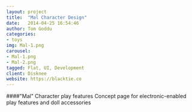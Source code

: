 ```yaml
---
layout: project
title:  "Mal Character Design"
date:   2014-04-25 16:54:46
author: Tom Goddu
categories:
- toys
img: Mal-1.png
carousel:
- Mal-1.png
- Mal-2.png
tagged: Flat, UI, Development
client: Disknee
website: https://blacktie.co
---
```

####"Mal" Character play features
Concept page for electronic-enabled play features and doll accessories
####

